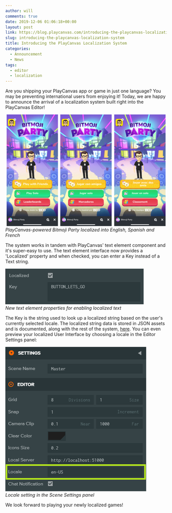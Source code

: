 ```yaml
---
author: will
comments: true
date: 2019-12-06 01:06:18+00:00
layout: post
link: https://blog.playcanvas.com/introducing-the-playcanvas-localization-system/
slug: introducing-the-playcanvas-localization-system
title: Introducing the PlayCanvas Localization System
categories:
  - Announcement
  - News
tags:
  - editor
  - localization
---
```


Are you shipping your PlayCanvas app or game in just one language? You may be preventing international users from enjoying it! Today, we are happy to announce the arrival of a localization system built right into the PlayCanvas Editor!

[![Bitmoji Party Localized](/assets/media/bmp-efigs.png)](/assets/media/bmp-efigs.png)
<br>_PlayCanvas-powered Bitmoji Party localized into English, Spanish and French_

The system works in tandem with PlayCanvas' text element component and it's super-easy to use. The text element interface now provides a 'Localized' property and when checked, you can enter a Key instead of a Text string.

![Localized String](/assets/media/editor-localized.png)
<br>_New text element properties for enabling localized text_

The Key is the string used to look up a localized string based on the user's currently selected locale. The localized string data is stored in JSON assets and is documented, along with the rest of the system, [here](https://developer.playcanvas.com/user-manual/user-interface/localization/). You can even preview your localized User Interface by choosing a locale in the Editor Settings panel:

![Locale Setting](/assets/media/editor-locale.png)
<br>_Locale setting in the Scene Settings panel_

We look forward to playing your newly localized games!
